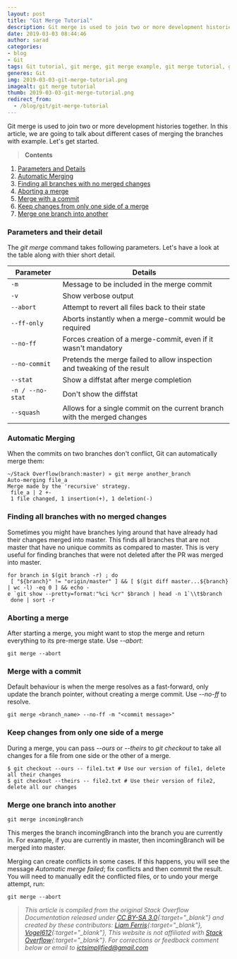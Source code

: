 ```yaml
---
layout: post
title: "Git Merge Tutorial"
description: Git merge is used to join two or more development histories together. In this article, we are going to talk about different cases of merging the branches with example.
date: 2019-03-03 08:44:46
author: sarad
categories:
- blog
- Git
tags: Git tutorial, git merge, git merge example, git merge tutorial, git merge explained
generes: Git
img: 2019-03-03-git-merge-tutorial.png
imagealt: git merge tutorial
thumb: 2019-03-03-git-merge-tutorial.png
redirect_from:
  - /blog/git/git-merge-tutorial
---
```


Git merge is used to join two or more development histories together. In this article, we are going to talk about different cases of merging the branches with example. <!--more--> Let's get started.

>**Contents**
1. [Parameters and Details](#parameter-detail)
2. [Automatic Merging](#automatic-merge)
3. [Finding all branches with no merged changes](#find-branches-with-no-merged-changes)
4. [Aborting a merge](#aborting-merge)
5. [Merge with a commit](#merge-with-commit)
6. [Keep changes from only one side of a merge](#keep-changes-from-one-side)
7. [Merge one branch into another](#merge-into-another-branch)

### <a class="anchor" name="parameter-detail"></a>Parameters and their detail

The *git merge* command takes following parameters. Let's have a look at the table along with thier short detail.

| Parameter | Details |
| --- | --- |
| `-m` | Message to be included in the merge commit |
| `-v` | Show verbose output |
| `--abort` | Attempt to revert all files back to their state |
| `--ff-only` | Aborts instantly when a merge-commit would be required |
| `--no-ff` | Forces creation of a merge-commit, even if it wasn't mandatory |
| `--no-commit` | Pretends the merge failed to allow inspection and tweaking of the result |
| `--stat` | Show a diffstat after merge completion |
| `-n / --no-stat` | Don't show the diffstat |
| `--squash` | Allows for a single commit on the current branch with the merged changes |

### <a class="anchor" name="automatic-merge"></a>Automatic Merging

When the commits on two branches don't conflict, Git can automatically merge them:

```
~/Stack Overflow(branch:master) » git merge another_branch
Auto-merging file_a
Merge made by the 'recursive' strategy.
 file_a | 2 +-
 1 file changed, 1 insertion(+), 1 deletion(-)
```

### <a class="anchor" name="find-branches-with-no-merged-changes"></a>Finding all branches with no merged changes

Sometimes you might have branches lying around that have already had their changes merged into master. This finds all branches that are not master that have no unique commits as compared to master. This is very useful for finding branches that were not deleted after the PR was merged into master.

```
for branch in $(git branch -r) ; do
 [ "${branch}" != "origin/master" ] && [ $(git diff master...${branch} | wc -l) -eq 0 ] && echo -
e `git show --pretty=format:"%ci %cr" $branch | head -n 1`\\t$branch
 done | sort -r
```

### <a class="anchor" name="aborting-merge"></a>Aborting a merge

After starting a merge, you might want to stop the merge and return everything to its pre-merge state. Use *--abort*:

```
git merge --abort
```

### <a class="anchor" name="merge-with-commit"></a>Merge with a commit

Default behaviour is when the merge resolves as a fast-forward, only update the branch pointer, without creating a merge commit. Use *--no-ff* to resolve.

```
git merge <branch_name> --no-ff -m "<commit message>"
```

### <a class="anchor" name="keep-changes-from-one-side"></a>Keep changes from only one side of a merge

During a merge, you can pass *--ours* or *--theirs* to *git checkout* to take all changes for a file from one side or the other of a merge.

```
$ git checkout --ours -- file1.txt # Use our version of file1, delete all their changes
$ git checkout --theirs -- file2.txt # Use their version of file2, delete all our changes
```

### <a class="anchor" name="merge-into-another-branch"></a>Merge one branch into another


```
git merge incomingBranch
```
This merges the branch incomingBranch into the branch you are currently in. For example, if you are currently in master, then incomingBranch will be merged into master.

Merging can create conflicts in some cases. If this happens, you will see the message *Automatic merge failed*; fix conflicts and then commit the result. You will need to manually edit the conflicted files, or to undo your merge attempt, run:

```
git merge --abort
```

>*This article is compiled from the original Stack Overflow Documentation released under 
[CC BY-SA 3.0](https://creativecommons.org/licenses/by-sa/3.0/){:target="_blank"}
and created by these contributors: 
[Liam Ferris](https://stackoverflow.com/users/5363885/){:target="_blank"},
[Vogel612](https://stackoverflow.com/users/1803692/){:target="_blank"},
This website is not affiliated with
[Stack Overflow](https://stackoverflow.com/){:target="_blank"}.
For corrections or feedback comment below or email to
<a href="mailto:ictsimplified@gmail.com?Subject=Feedback on Git Merge" target="_top">ictsimplified@gmail.com</a>*

